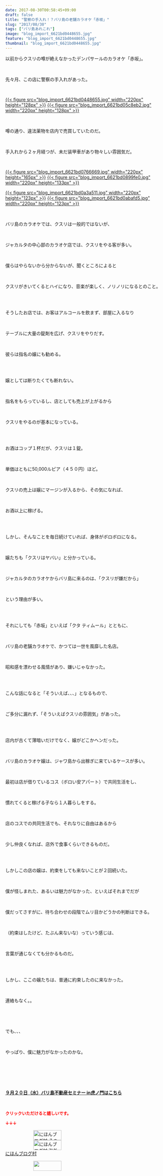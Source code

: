 ```yaml
---
date: 2017-08-30T00:58:45+09:00
draft: false
title: "警察の手入れ！？バリ島の老舗カラオケ「赤坂」"
slug: "2017/08/30"
tags: ["バリ島あれこれ"]
image: "blog_import_6621bd0448655.jpg"
feature: "blog_import_6621bd0448655.jpg"
thumbnail: "blog_import_6621bd0448655.jpg"
---
```

<p>以前からクスリの噂が絶えなかったデンパサールのカラオケ「赤坂」。</p><p> </p><p>先々月、この店に警察の手入れがあった。</p><p> </p><p><a href="blog_import_6621bd0448655.jpg">{{< figure src="blog_import_6621bd0448655.jpg" width="220px" height="128px" >}}</a> <a href="blog_import_6621bd05c8eb2.jpg">{{< figure src="blog_import_6621bd05c8eb2.jpg" width="220px" height="128px" >}}</a></p><p> </p><p>噂の通り、違法薬物を店内で売買していたのだ。</p><p> </p><p>手入れから２ヶ月経つが、未だ装甲車があり物々しい雰囲気だ。</p><p> </p><p><a href="blog_import_6621bd0766669.jpg">{{< figure src="blog_import_6621bd0766669.jpg" width="220px" height="165px" >}}</a> <a href="blog_import_6621bd0899fe0.jpg">{{< figure src="blog_import_6621bd0899fe0.jpg" width="220px" height="133px" >}}</a></p><p><a href="blog_import_6621bd0a3a511.jpg">{{< figure src="blog_import_6621bd0a3a511.jpg" width="220px" height="123px" >}}</a> <a href="blog_import_6621bd0abafd5.jpg">{{< figure src="blog_import_6621bd0abafd5.jpg" width="220px" height="123px" >}}</a></p><p> </p><p>バリ島のカラオケでは、クスリは一般的ではないが、</p><p> </p><p>ジャカルタの中心部のカラオケ店では、クスリをやる客が多い。</p><p> </p><p>僕らはやらないから分からないが、聞くところによると</p><p> </p><p>クスリがきいてくるとハイになり、音楽が楽しく、ノリノリになるとのこと。</p><p> </p><p><br/>そうしたお店では、お客はアルコールを飲まず、部屋に入るなり</p><p> </p><p>テーブルに大量の錠剤を広げ、クスリをやりだす。</p><p> </p><p>彼らは指名の嬢にも勧める。</p><p> </p><p><br/>嬢としては断りたくても断れない。</p><p> </p><p>指名をもらっているし、店としても売上が上がるから</p><p> </p><p>クスリをやるのが基本になっている。</p><p> </p><p><br/>お酒はコップ１杯だが、クスリは１錠。</p><p> </p><p>単価はともに50,000ルピア（４５０円）ほど。</p><p> </p><p>クスリの売上は嬢にマージンが入るから、その気になれば、</p><p> </p><p>お酒以上に稼げる。</p><p> </p><p><br/>しかし、そんなことを毎日続けていれば、身体がボロボロになる。</p><p> </p><p>嬢たちも「クスリはヤバい」と分かっている。</p><p> </p><p>ジャカルタのカラオケからバリ島に来るのは、「クスリが嫌だから」</p><p> </p><p>という理由が多い。</p><p> </p><p><br/>それにしても「赤坂」といえば「クタ ティムール」とともに、</p><p> </p><p>バリ島の老舗カラオケで、かつては一世を風靡した名店。</p><p> </p><p>昭和感を漂わせる風情があり、嫌いじゃなかった。</p><p> </p><p><br/>こんな話になると「そういえば、、、」となるもので、</p><p> </p><p>ご多分に漏れず、「そういえばクスリの雰囲気」があった。</p><p> </p><p><br/>店内が古くて薄暗いだけでなく、嬢がどこかヘンだった。</p><p> </p><p>バリ島のカラオケ嬢は、ジャワ島から出稼ぎに来ているケースが多い。</p><p> </p><p>最初は店が借りているコス（ボロい安アパート）で共同生活をし、</p><p> </p><p>慣れてくると稼げる子なら１人暮らしをする。</p><p> </p><p>店のコスでの共同生活でも、それなりに自由はあるから</p><p> </p><p>少し仲良くなれば、店外で食事くらいできるものだ。</p><p> </p><p><br/>しかしこの店の嬢は、約束をしても来ないことが２回続いた。</p><p> </p><p>僕が怪しまれた、あるいは魅力がなかった、といえばそれまでだが</p><p> </p><p>僕だってさすがに、待ち合わせの段階でムリ目かどうかの判断はできる。</p><p> </p><p>（約束はしたけど、たぶん来ないな）っていう感じは、</p><p> </p><p>言葉が通じなくても分かるものだ。</p><p> </p><p><br/>しかし、ここの嬢たちは、普通に約束したのに来なかった。</p><p> </p><p>連絡もなく。。</p><p> </p><p> </p><p>でも、、、</p><p> </p><p>やっぱり、僕に魅力がなかったのかな。</p><p> </p><p> </p><p> </p><p><span style="font-weight: bold;"><span style="text-decoration: underline;"><a href="iin.co.jp" target="_blank">９月２０日（水）バリ島不動産セミナー in虎ノ門はこちら</a></span></span></p><p> </p><p><font color="#ff0000" size="2"><strong>クリックいただけると嬉しいです。</strong></font></p><p><font color="#ff0000" size="2"><strong>↓↓↓</strong></font></p><p><a href="ranking.html?p_cid=01260127" id="&amp;blogmura_banner" target="_blank"><img alt="にほんブログ村 その他生活ブログ 不動産投資へ" border="0" height="31" src="data:image/svg+xml;charset=utf-8,%3Csvg%20xmlns%3D%22http%3A%2F%2Fwww.w3.org%2F2000%2Fsvg%22%20title%3D%22Placeholder%20for%20Images%22%20role%3D%22presentation%22%20viewBox%3D%220%200%2088%2031%22%20%2F%3E" width="88" data-src="//life.blogmura.com/hudousantoushi/img/hudousantoushi88_31.gif" style="aspect-ratio: auto 88 / 31;"/><noscript><img alt="にほんブログ村 その他生活ブログ 不動産投資へ" border="0" height="31" src="//life.blogmura.com/hudousantoushi/img/hudousantoushi88_31.gif" width="88"></noscript></a><br/><a href="ranking.html?p_cid=01260127" target="_blank"><img alt="にほんブログ村 海外生活ブログ バリ島情報へ" border="0" height="31" src="data:image/svg+xml;charset=utf-8,%3Csvg%20xmlns%3D%22http%3A%2F%2Fwww.w3.org%2F2000%2Fsvg%22%20title%3D%22Placeholder%20for%20Images%22%20role%3D%22presentation%22%20viewBox%3D%220%200%2088%2031%22%20%2F%3E" width="88" data-src="https://img-proxy.blog-video.jp/images?url=http%3A%2F%2Foverseas.blogmura.com%2Fbali%2Fimg%2Fbali88_31.gif" style="aspect-ratio: auto 88 / 31;"/><noscript><img alt="にほんブログ村 海外生活ブログ バリ島情報へ" border="0" height="31" src="https://img-proxy.blog-video.jp/images?url=http%3A%2F%2Foverseas.blogmura.com%2Fbali%2Fimg%2Fbali88_31.gif" width="88"></noscript></a><br/><a href="ranking.html?p_cid=01260127" target="_blank">にほんブログ村</a></p><p><a href="link.php?1804582" title="人気ブログランキングへ"><img border="0" height="31" src="data:image/svg+xml;charset=utf-8,%3Csvg%20xmlns%3D%22http%3A%2F%2Fwww.w3.org%2F2000%2Fsvg%22%20title%3D%22Placeholder%20for%20Images%22%20role%3D%22presentation%22%20viewBox%3D%220%200%2088%2031%22%20%2F%3E" width="88" data-src="https://blog.with2.net/img/banner/banner_22.gif" style="aspect-ratio: auto 88 / 31;"/><noscript><img border="0" height="31" src="https://blog.with2.net/img/banner/banner_22.gif" width="88"></noscript></a></p><p> </p><p> </p>

